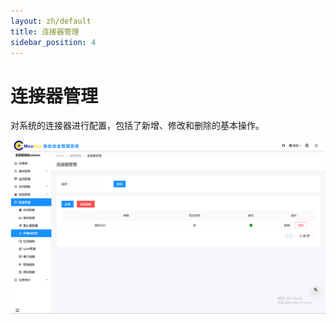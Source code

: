 ```yaml
---
layout: zh/default
title: 连接器管理
sidebar_position: 4
---
```


# 连接器管理
对系统的连接器进行配置，包括了新增、修改和删除的基本操作。

![连接器管理新增](../../../../static/images/adminster/配置管理/连接器管理.png)
